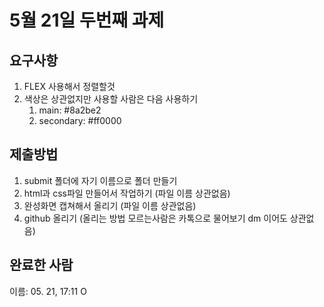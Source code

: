 # 5월 21일 두번째 과제

## 요구사항

1. FLEX 사용해서 정렬할것
2. 색상은 상관없지만 사용할 사람은 다음 사용하기
   1. main: #8a2be2
   2. secondary: #ff0000

## 제출방법

1. submit 폴더에 자기 이름으로 폴더 만들기
2. html과 css파일 만들어서 작업하기 (파일 이름 상관없음)
3. 완성화면 캡쳐해서 올리기 (파일 이름 상관없음)
4. github 올리기 (올리는 방법 모르는사람은 카톡으로 물어보기 dm 이어도 상관없음)

## 완료한 사람

이름: 05. 21, 17:11 O
